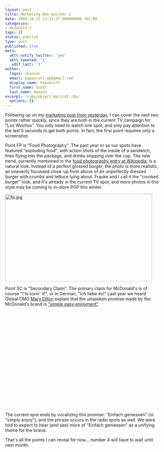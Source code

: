 ```yaml
---
layout: post
title: Marketing Non-Secrets 2
date: 2009-10-22 23:21:27.000000000 +02:00
categories:
- mcdonald's
tags: []
status: publish
type: post
published: true
meta:
  aktt_notify_twitter: 'yes'
  aktt_tweeted: '1'
  _edit_last: '3'
author:
  login: shanson
  email: papascott-wp@gmail.com
  display_name: PapaScott
  first_name: Scott
  last_name: Hanson
excerpt: !ruby/object:Hpricot::Doc
  options: {}
---
```

<p>Following up on my <a href="https://www.papascott.de/archives/2009/10/21/marketing-non-secrets/">marketing post from yesterday</a>, I can cover the next two points rather quickly, since they are both in the current TV campaign for "Los Wochos". You only need to watch one spot, and only pay attention to the last 5 seconds to get both points. In fact, the first point requires only a screenshot.</p>
<p>Point FP is "Food Photography". The past year or so our spots have featured "exploding food", with action shots of the inside of a sandwich, fries flying into the package, and drinks slopping over the cup. The new trend, currently mentioned in the <a href="http://en.wikipedia.org/wiki/Food_photography">food photography entry at Wikipedia</a>, is a natural look. Instead of a perfect glossed burger, the photo is more realistic, an unevenly focussed close-up from above of an unperfectly dressed burger with crumbs and lettuce lying about. Frauke and I call it the "crooked burger" look, and it's already in the current TV spot, and more photos in this style may be coming to in-store POP this winter. </p>
<p><img src="https://www.papascott.de/wordpress/wp-content/uploads/2009/10/fp.jpg" alt="fp.jpg" border="0" width="480" height="285" /></p>
<p>Point SC is "Secondary Claim". The primary claim for McDonald's is of course "I'm lovin' it!", or in German, "Ich liebe es!" Last year we heard Global CMO <a href="http://www.aboutmcdonalds.com/mcd/our_company/bios/mary_dillon.html">Mary Dillon</a> explain that the unspoken promise made by the McDonald's brand is <a href="http://www.mcdstyleguide.eu/register/select-section/&ldquo;simple-easy-enjoyment&rdquo;.aspx">"simple easy enjoyment"</a>. </p>
<p><object width="500" height="315"><param name="movie" value="http://www.youtube-nocookie.com/v/frNEEFGhpak&hl=en&fs=1&rel=0&border=1" /><param name="allowFullScreen" value="true" /><param name="allowscriptaccess" value="always" /><embed src="http://www.youtube-nocookie.com/v/frNEEFGhpak&hl=en&fs=1&rel=0&border=1" type="application/x-shockwave-flash" allowscriptaccess="always" allowfullscreen="true" width="500" height="315"></embed></object></p>
<p>The current spot ends by vocalizing this promise: "Einfach geniessen" (or "simply enjoy"), and the phrase occurs in the radio spots as well. We were told to expect to hear (and see) more of "Einfach geniessen" as a unifying theme for the brand.</p>
<p>That's all the points I can reveal for now... number 4 will have to wait until next month. </p>
